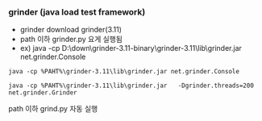 

### grinder (java load test framework)

- grinder download grinder(3.11)
- path 이하 grinder.py 요게 실행됨
- ex) java -cp D:\down\grinder-3.11-binary\grinder-3.11\lib\grinder.jar net.grinder.Console


```
java -cp %PAHT%\grinder-3.11\lib\grinder.jar net.grinder.Console

java -cp %PAHT%\grinder-3.11\lib\grinder.jar   -Dgrinder.threads=200  net.grinder.Grinder

```

path 이하 grind.py 자동 실행